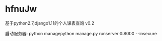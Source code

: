 # hfnuJw
基于python2.7,django1.11的个人课表查询 v0.2

启动服务器: python managepython manage.py runserver 0:8000 --insecure


